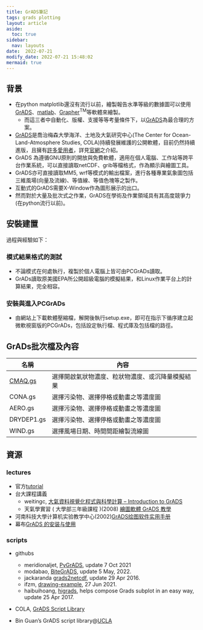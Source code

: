 ```yaml
---
title: GrADS筆記
tags: grads plotting
layout: article
aside:
  toc: true
sidebar:
  nav: layouts
date:  2022-07-21
modify_date: 2022-07-21 15:48:02
mermaid: true
---
```

## 背景
- 在python matplotlib還沒有流行以前，繪製報告水準等級的數據圖可以使用[GrADS][1]、[matlab][matlab]、[Grapher][grapher]<sup>TM</sup>等軟體來繪製。
  - 而這三者中自動化、版權、支援等等考量條件下，以[GrADS][1]為最合理的方案。
- [GrADS][1]是喬治梅森大學海洋、土地及大氣研究中心(The Center for
Ocean-Land-Atmosphere Studies, COLA)持續發展維護的公開軟體，目前仍然持續進版，且擁有[許多愛用者][list]，詳見[官網][2]之介紹。
- GrADS 為遵循GNU原則的開放與免費軟體，適用在個人電腦、工作站等跨平台作業系統，可以直接讀取netCDF、grib等檔格式，作為顯示與繪圖工具。
- GrADS亦可直接讀取MM5, wrf等模式的輸出檔案，進行各種專業氣象圖包括三維風場(向量及流線)、等值線、等值色塊等之製作。
- 互動式的GrADS需要X-Window作為圖形展示的出口。
- 然而對於大量及批次式之作業，GrADS在學術及作業領域具有其高度競爭力(在python流行以前)。

## 安裝建置
過程與經驗如下：
### 模式結果格式的測試
- 不論模式在何處執行，複製於個人電腦上皆可由PCGrADs讀取。
- GrADs讀取原美國EPA所公開超級電腦的模擬結果，和Linux作業平台上的計算結果，完全相容。
### 安裝與進入PCGrADs
- 由網站上下載軟體壓縮檔，解開後執行setup.exe，即可在指示下循序建立起微軟視窗版的PCGrADs，包括設定執行檔、程式庫及包括檔的路徑。

## GrADs批次檔及內容

名稱|內容
-|-
[CMAQ.gs][gs1]|選擇開啟氣狀物濃度、粒狀物濃度、或沉降量模擬結果
CONA.gs|選擇污染物、選擇停格或動畫之等濃度圖
AERO.gs|選擇污染物、選擇停格或動畫之等濃度圖
DRYDEP1.gs|選擇污染物、選擇停格或動畫之等濃度圖
WIND.gs|選擇風場日期、時間間距繪製流線圖

## 資源
### lectures
- 官方[tutorial](http://cola.gmu.edu/grads/gadoc/tutorial.html)
- 台大課程講義
  - weitingc, [大氣資料視覺化程式與科學計算 – Introduction to GrADS](https://homepage.ntu.edu.tw/~weitingc/fortran_lecture/Lecture_G_basic.pdf)
  -  天氣學實習 ( 大學部三年級課程 )(2008) [繪圖軟體 GrADS 教學](https://docplayer.net/118815022-Hui-tu-ruan-ti--grads-jiao-xue--_-tian-qi-xue-shi-xi--da-xue-bu-san-nian-ji-ke-cheng--1-grads-jian-jie--grads-homepage-spring.html)
- 河南科技大學计算机实验教学中心(2002)[GrADS绘图软件实用手册](https://docsplayer.com/84333593-Grads%E7%BB%98%E5%9B%BE%E8%BD%AF%E4%BB%B6%E4%BD%BF%E7%94%A8%E6%89%8B%E5%86%8C.html)
- 幕布[GrADS 的安装与使用](https://mubu.com/explore/8Ibbc9GR5V)
### scripts
- githubs
  - meridionaljet, [PyGrADS](https://github.com/meridionaljet/py3grads), update 7 Oct 2021
  - modabao, [BiteGrADS](https://github.com/Mo-Dabao/BiteGrADS), update 5 May, 2022.
  - jackaranda [grads2netcdf](https://github.com/csag-uct/grads2netcdf), update 29 Apr 2016.
  - ifzm, [drawing-example](https://github.com/ifzm/drawing-example), 27 Jun 2021.
  - haibuihoang, [higrads](https://github.com/haibuihoang/higrads), helps compose Grads subplot in an easy way, update 25 Apr 2017.

- COLA, [GrADS Script Library](http://cola.gmu.edu/grads/gadoc/library.html)
- Bin Guan’s GrADS script library@[UCLA](http://bguan.bol.ucla.edu/bGASL.html)


[matlab]: <https://www.mathworks.com/help/matlab/ref/plot.html> "plot 2-D line plot"
[grapher]: <https://www.goldensoftware.com/products/grapher> "Golden Software, Visualize Data"
[1]: <https://zh.m.wikipedia.org/zh-tw/GrADS> "網格分析與顯示系統[2]（英語：Grid Analysis and Display System，簡稱GrADS）是一種可用於存取、操作及可視化地球科學數據的互動式桌面工具。數據格式可以是二進制、GRIB、NetCDF或HDF-SDS（科學數據集）。GrADS已能在全球各種常用的作業系統上執行，並通過網際網路自由分發。(wiki)"
[2]: <http://cola.gmu.edu/grads/> "Overview of GrADS, COLA"
[gs1]: <> "CMAQ.gs"
[list]: <http://gradsusr.org/pipermail/gradsusr/> "The gradsusr Archives"